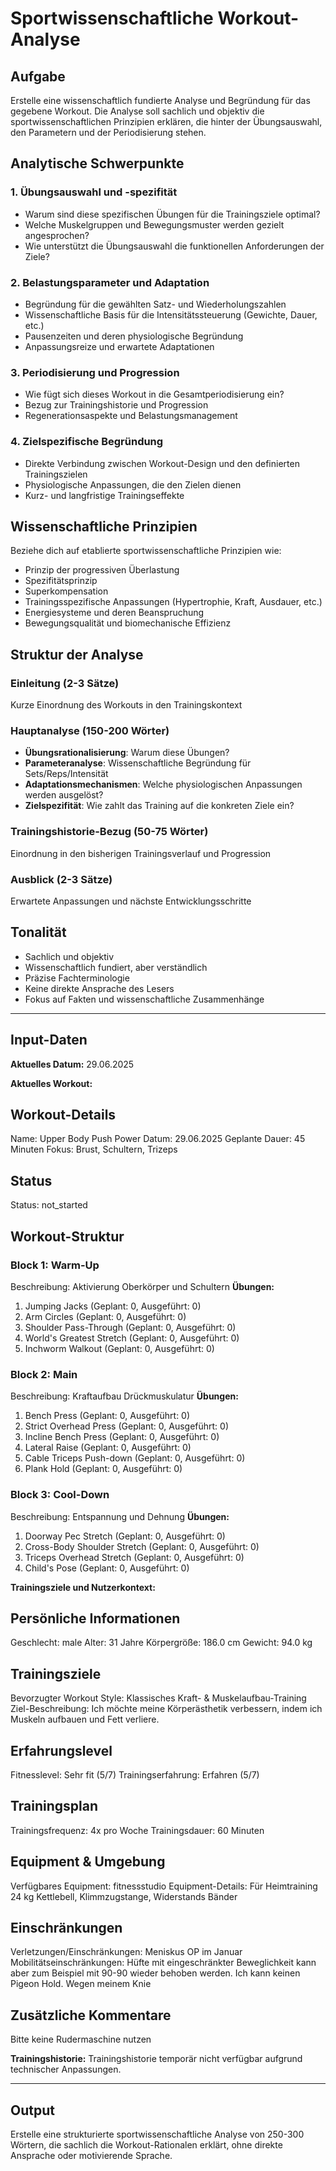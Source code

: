 # Sportwissenschaftliche Workout-Analyse

## Aufgabe
Erstelle eine wissenschaftlich fundierte Analyse und Begründung für das gegebene Workout. Die Analyse soll sachlich und objektiv die sportwissenschaftlichen Prinzipien erklären, die hinter der Übungsauswahl, den Parametern und der Periodisierung stehen.

## Analytische Schwerpunkte

### 1. Übungsauswahl und -spezifität
- Warum sind diese spezifischen Übungen für die Trainingsziele optimal?
- Welche Muskelgruppen und Bewegungsmuster werden gezielt angesprochen?
- Wie unterstützt die Übungsauswahl die funktionellen Anforderungen der Ziele?

### 2. Belastungsparameter und Adaptation
- Begründung für die gewählten Satz- und Wiederholungszahlen
- Wissenschaftliche Basis für die Intensitätssteuerung (Gewichte, Dauer, etc.)
- Pausenzeiten und deren physiologische Begründung
- Anpassungsreize und erwartete Adaptationen

### 3. Periodisierung und Progression
- Wie fügt sich dieses Workout in die Gesamtperiodisierung ein?
- Bezug zur Trainingshistorie und Progression
- Regenerationsaspekte und Belastungsmanagement

### 4. Zielspezifische Begründung
- Direkte Verbindung zwischen Workout-Design und den definierten Trainingszielen
- Physiologische Anpassungen, die den Zielen dienen
- Kurz- und langfristige Trainingseffekte

## Wissenschaftliche Prinzipien
Beziehe dich auf etablierte sportwissenschaftliche Prinzipien wie:
- Prinzip der progressiven Überlastung
- Spezifitätsprinzip
- Superkompensation
- Trainingsspezifische Anpassungen (Hypertrophie, Kraft, Ausdauer, etc.)
- Energiesysteme und deren Beanspruchung
- Bewegungsqualität und biomechanische Effizienz

## Struktur der Analyse

### Einleitung (2-3 Sätze)
Kurze Einordnung des Workouts in den Trainingskontext

### Hauptanalyse (150-200 Wörter)
- **Übungsrationalisierung**: Warum diese Übungen?
- **Parameteranalyse**: Wissenschaftliche Begründung für Sets/Reps/Intensität
- **Adaptationsmechanismen**: Welche physiologischen Anpassungen werden ausgelöst?
- **Zielspezifität**: Wie zahlt das Training auf die konkreten Ziele ein?

### Trainingshistorie-Bezug (50-75 Wörter)
Einordnung in den bisherigen Trainingsverlauf und Progression

### Ausblick (2-3 Sätze)
Erwartete Anpassungen und nächste Entwicklungsschritte

## Tonalität
- Sachlich und objektiv
- Wissenschaftlich fundiert, aber verständlich
- Präzise Fachterminologie
- Keine direkte Ansprache des Lesers
- Fokus auf Fakten und wissenschaftliche Zusammenhänge

---

## Input-Daten

**Aktuelles Datum:** 29.06.2025

**Aktuelles Workout:**
## Workout-Details
Name: Upper Body Push Power
Datum: 29.06.2025
Geplante Dauer: 45 Minuten
Fokus: Brust, Schultern, Trizeps

## Status
Status: not_started

## Workout-Struktur
### Block 1: Warm-Up
Beschreibung: Aktivierung Oberkörper und Schultern
**Übungen:**
   1. Jumping Jacks (Geplant: 0, Ausgeführt: 0)
   2. Arm Circles (Geplant: 0, Ausgeführt: 0)
   3. Shoulder Pass-Through (Geplant: 0, Ausgeführt: 0)
   4. World's Greatest Stretch (Geplant: 0, Ausgeführt: 0)
   5. Inchworm Walkout (Geplant: 0, Ausgeführt: 0)

### Block 2: Main
Beschreibung: Kraftaufbau Drückmuskulatur
**Übungen:**
   1. Bench Press (Geplant: 0, Ausgeführt: 0)
   2. Strict Overhead Press (Geplant: 0, Ausgeführt: 0)
   3. Incline Bench Press (Geplant: 0, Ausgeführt: 0)
   4. Lateral Raise (Geplant: 0, Ausgeführt: 0)
   5. Cable Triceps Push-down (Geplant: 0, Ausgeführt: 0)
   6. Plank Hold (Geplant: 0, Ausgeführt: 0)

### Block 3: Cool-Down
Beschreibung: Entspannung und Dehnung
**Übungen:**
   1. Doorway Pec Stretch (Geplant: 0, Ausgeführt: 0)
   2. Cross-Body Shoulder Stretch (Geplant: 0, Ausgeführt: 0)
   3. Triceps Overhead Stretch (Geplant: 0, Ausgeführt: 0)
   4. Child's Pose (Geplant: 0, Ausgeführt: 0)

**Trainingsziele und Nutzerkontext:**
## Persönliche Informationen
Geschlecht: male
Alter: 31 Jahre
Körpergröße: 186.0 cm
Gewicht: 94.0 kg

## Trainingsziele
Bevorzugter Workout Style: Klassisches Kraft- & Muskelaufbau-Training
Ziel-Beschreibung: Ich möchte meine Körperästhetik verbessern, indem ich Muskeln aufbauen und Fett verliere.

## Erfahrungslevel
Fitnesslevel: Sehr fit (5/7)
Trainingserfahrung: Erfahren (5/7)

## Trainingsplan
Trainingsfrequenz: 4x pro Woche
Trainingsdauer: 60 Minuten

## Equipment & Umgebung
Verfügbares Equipment: fitnessstudio
Equipment-Details: Für Heimtraining 24 kg Kettlebell, Klimmzugstange, Widerstands Bänder 

## Einschränkungen
Verletzungen/Einschränkungen: Meniskus OP im Januar
Mobilitätseinschränkungen: Hüfte mit eingeschränkter Beweglichkeit kann aber zum Beispiel mit 90-90 wieder behoben werden. Ich kann keinen Pigeon Hold. Wegen meinem Knie

## Zusätzliche Kommentare
Bitte keine Rudermaschine nutzen

**Trainingshistorie:**
Trainingshistorie temporär nicht verfügbar aufgrund technischer Anpassungen.

---

## Output
Erstelle eine strukturierte sportwissenschaftliche Analyse von 250-300 Wörtern, die sachlich die Workout-Rationalen erklärt, ohne direkte Ansprache oder motivierende Sprache. 